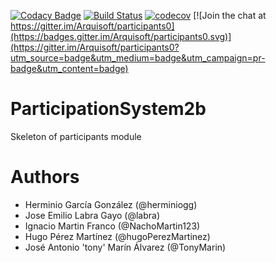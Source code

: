 [![Codacy Badge](https://api.codacy.com/project/badge/Grade/2f5e9b234d9b4cbd8669629c299990ad)](https://www.codacy.com/app/jelabra/participationSystem2b?utm_source=github.com&utm_medium=referral&utm_content=Arquisoft/participationSystem2b&utm_campaign=badger)
[![Build Status](https://travis-ci.org/Arquisoft/participationSystem2b.svg?branch=master)](https://travis-ci.org/Arquisoft/participationSystem2b)
[![codecov](https://codecov.io/gh/Arquisoft/participationSystem2b/branch/master/graph/badge.svg)](https://codecov.io/gh/Arquisoft/participationSystem2b)
[![Join the chat at https://gitter.im/Arquisoft/participants0](https://badges.gitter.im/Arquisoft/participants0.svg)](https://gitter.im/Arquisoft/participants0?utm_source=badge&utm_medium=badge&utm_campaign=pr-badge&utm_content=badge)

# ParticipationSystem2b

Skeleton of participants module

# Authors

- Herminio García González (@herminiogg)
- Jose Emilio Labra Gayo (@labra)
- Ignacio Martin Franco (@NachoMartin123)
- Hugo Pérez Martínez (@hugoPerezMartinez)
- José Antonio 'tony' Marín Álvarez (@TonyMarin)
